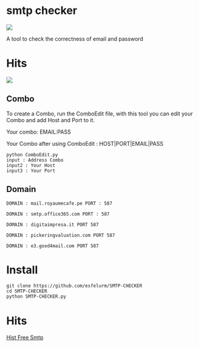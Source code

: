 # smtp checker

<img src="https://github.com/esfelurm/SMTP-CHECKER/assets/104654028/d3e600f7-fb34-4f69-b61d-5cc7b8601b82">

A tool to check the correctness of email and password 


# Hits

<img src="https://github.com/esfelurm/SMTP-CHECKER/assets/104654028/dfca58c6-6f0c-4285-a52e-34d065d9440f">


## Combo

To create a Combo, run the ComboEdit file, with this tool you can edit your Combo and add Host and Port to it. 

Your combo: EMAIL:PASS

Your Combo after using ComboEdit : HOST|PORT|EMAIL|PASS

```
python ComboEdit.py
input : Address Combo
input2 : Your Host
input3 : Your Port
```

## Domain 

```
DOMAIN : mail.royaumecafe.pe PORT : 587

DOMAIN : smtp.office365.com PORT : 587

DOMAIN : digitaimpresa.it PORT 587

DOMAIN : pickeringvaluation.com PORT 587

DOMAIN : e3.good4mail.com PORT 587

```

# Install

```
git clone https://github.com/esfelurm/SMTP-CHECKER
cd SMTP-CHECKER
python SMTP-CHECKER.py
```

# Hits

<a href="https://github.com/esfelurm/SMTP-CHECKER/blob/main/HITS.txt">Hist Free Smtp</a>

